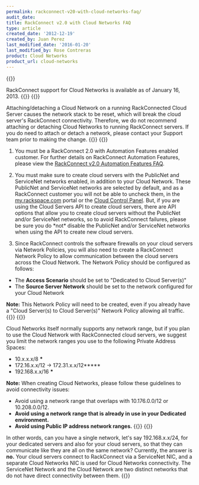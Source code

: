 ```yaml
---
permalink: rackconnect-v20-with-cloud-networks-faq/
audit_date:
title: RackConnect v2.0 with Cloud Networks FAQ
type: article
created_date: '2012-12-19'
created_by: Juan Perez
last_modified_date: '2016-01-20'
last_modified_by: Rose Contreras
product: Cloud Networks
product_url: cloud-networks
---
```


{{<accordion title="Does RackConnect support cloud servers that are part of a Cloud Network?" col="in" href="accordion1">}}

RackConnect support for Cloud Networks is available as of January 16,
2013.
{{</accordion>}}
{{<accordion title="IMPORTANT: Can I attach/detach a Cloud Network on a running RackConnected Cloud Server?" col="in" href="accordion2">}}

Attaching/detaching a Cloud Network on a running RackConnected Cloud
Server causes the network stack to be reset, which will break the cloud
server's RackConnect connectivity. Therefore, we do not recommend
attaching or detaching Cloud Networks to running RackConnect servers.
If you do need to attach or detach a network, please contact your
Support team prior to making the change.
{{</accordion>}}
{{<accordion title="What are the requirements for using Cloud Networks with RackConnect?" col="in" href="accordion3">}}

1. You must be a RackConnect 2.0 with Automation Features enabled
 customer. For further details on RackConnect Automation Features,
 please view the [RackConnect v2.0 Automation Features
 FAQ](/how-to/rackconnect-v20-automation-features-faq).

2. You must make sure to create cloud servers with the PublicNet and
 ServiceNet networks enabled, in addition to your Cloud Network.
 These PublicNet and ServiceNet networks are selected by default, and
 as a RackConnect customer you will not be able to uncheck them, in
 the [my.rackspace.com](https://my.rackspace.com) portal or the [Cloud
 Control Panel](https://mycloud.rackspace.com/). But, if you are
 using the Cloud Servers API to create cloud servers, there are API
 options that allow you to create cloud servers without the PublicNet
 and/or ServiceNet networks, so to avoid RackConnect failures, please
 be sure you do \*not\* disable the PublicNet and/or ServiceNet
 networks when using the API to create new cloud servers.

3. Since RackConnect controls the software firewalls on your cloud
 servers via Network Policies, you will also need to create a
 RackConnect Network Policy to allow communication between the cloud
 servers across the Cloud Network. The Network Policy should be
 configured as follows:

 - The **Access Scenario** should be set to "Dedicated to Cloud Server(s)"
 - The **Source Server Network** should be set to the network configured for your Cloud Network

**Note:** This Network Policy will need to be created, even if you already
have a "Cloud Server(s) to Cloud Server(s)" Network Policy allowing all
traffic.
{{</accordion>}}
{{<accordion title="What network ranges can I use with Cloud Networks for RackConnected cloud servers?" col="in" href="accordion4">}}

Cloud Networks itself normally supports any network range, but if you
plan to use the Cloud Network with RackConnected cloud servers, we
suggest you limit the network ranges you use to the following Private
Address Spaces:

- 10.x.x.x/8 **\***
- 172.16.x.x/12 -&gt; 172.31.x.x/12**\***
- 192.168.x.x/16 **\***

**Note:** When creating Cloud Networks, please follow these guidelines to avoid connectivity issues:

   - Avoid using a network range that overlaps with 10.176.0.0/12
 or 10.208.0.0/12.
   - ****Avoid using** a network range that is already in use in your
 Dedicated environment.**
   - ****Avoid using Public IP address network ranges.****
{{</accordion>}}
{{<accordion title="Can I use RackConnect and Cloud Networks to create one large Layer 2 Broadcast Domain that spans my Dedicated and Cloud environments?" col="in" href="accordion5">}}

In other words, can you have a single network, let's say 192.168.x.x/24,
for your dedicated servers and also for your cloud servers, so that they
can communicate like they are all on the same network? Currently, the
answer is **no.** Your cloud servers connect to RackConnect via a
ServiceNet NIC, and a separate Cloud Networks NIC is used for Cloud
Networks connectivity. The ServiceNet Network and the Cloud Network are
two distinct networks that do not have direct connectivity between
them. 
{{</accordion>}}